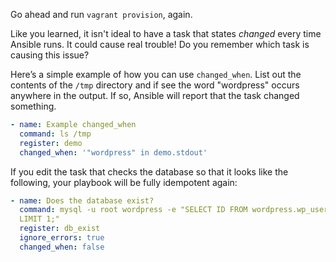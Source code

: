 Go ahead and run `vagrant provision`, again.

Like you learned, it isn't ideal to have a task that states *changed* every time Ansible runs. It could cause real trouble! Do you remember which task is causing this issue?

Here’s a simple example of how you can use `changed_when`. List out the contents of the `/tmp` directory and if see the word "wordpress" occurs anywhere in the output. If so, Ansible will report that the task changed something.

```yml
- name: Example changed_when
  command: ls /tmp
  register: demo
  changed_when: '"wordpress" in demo.stdout'
```  

If you edit the task that checks the database so that it looks like the following, your playbook will be fully idempotent again:

```yml
- name: Does the database exist?
  command: mysql -u root wordpress -e "SELECT ID FROM wordpress.wp_users
  LIMIT 1;"
  register: db_exist
  ignore_errors: true
  changed_when: false
```
